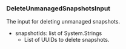 ### DeleteUnmanagedSnapshotsInput
The input for deleting unmanaged snapshots.

- snapshotIds: list of System.Strings
  - List of UUIDs to delete snapshots.
